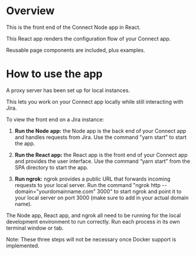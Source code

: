 # Overview

This is the front end of the Connect Node app in React.

This React app renders the configuration flow of your Connect app.

Reusable page components are included, plus examples.

# How to use the app

A proxy server has been set up for local instances.

This lets you work on your Connect app locally while still interacting with Jira.

To view the front end on a Jira instance:

1. **Run the Node app:** the Node app is the back end of your Connect app and handles requests from Jira. Use the command "yarn start" to start the app.

2. **Run the React app:** the React app is the front end of your Connect app and provides the user interface. Use the command “yarn start” from the SPA directory to start the app.

3. **Run ngrok:** ngrok provides a public URL that forwards incoming requests to your local server. Run the command "ngrok http --domain="yourdomainname.com" 3000" to start ngrok and point it to your local server on port 3000 (make sure to add in your actual domain name).

The Node app, React app, and ngrok all need to be running for the local development environment to run correctly. Run each process in its own terminal window or tab.

Note: These three steps will not be necessary once Docker support is implemented.
